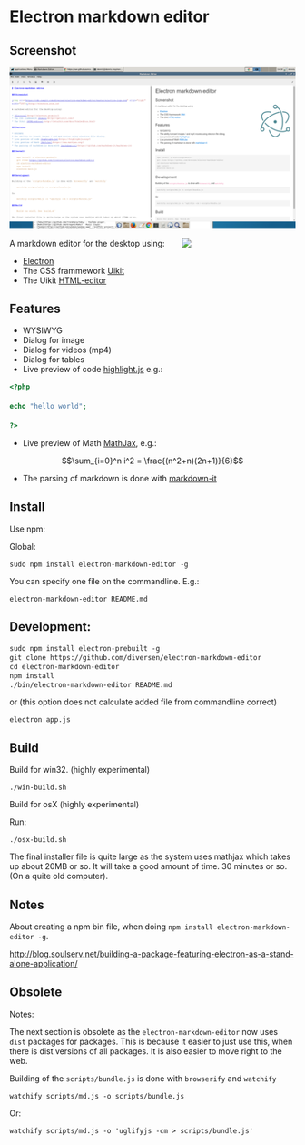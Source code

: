 # Electron markdown editor

## Screenshot

![Screenshot](assets/electron-markdown.png)

[<img src="https://cdn.rawgit.com/diversen/electron-markdown-editor/master/assets/electron-logo.svg" align="right" width="200">](http://electron.atom.io)

A markdown editor for the desktop using:

* [Electron](http://electron.atom.io/)
* The CSS frammework [Uikit](http://getuikit.com/) 
* The Uikit [HTML-editor](http://getuikit.com/docs/htmleditor.html)

## Features

* WYSIWYG
* Dialog for image
* Dialog for videos (mp4)
* Dialog for tables
* Live preview of code [highlight.js](https://highlightjs.org/) e.g.:

~~~php
<?php

echo "hello world";

?>
~~~

* Live preview of Math [MathJax](https://www.mathjax.org/), e.g.:

$$\sum_{i=0}^n i^2 = \frac{(n^2+n)(2n+1)}{6}$$

* The parsing of markdown is done with [markdown-it](https://github.com/markdown-it/markdown-it) 

## Install

Use npm:

Global: 

    sudo npm install electron-markdown-editor -g
    
You can specify one file on the commandline. E.g.: 
    
    electron-markdown-editor README.md

## Development: 
	   
    sudo npm install electron-prebuilt -g
    git clone https://github.com/diversen/electron-markdown-editor
    cd electron-markdown-editor 
    npm install
    ./bin/electron-markdown-editor README.md
    
or (this option does not calculate added file from commandline correct) 

    electron app.js 


## Build

Build for win32. (highly experimental)

    ./win-build.sh

Build for osX (highly experimental)

Run:

	./osx-build.sh

The final installer file is quite large as the system uses mathjax which takes up about 20MB or so. It will take a good amount of time. 30 minutes or so. (On a quite old computer). 

## Notes

About creating a npm bin file, when doing `npm install electron-markdown-editor -g`. 

http://blog.soulserv.net/building-a-package-featuring-electron-as-a-stand-alone-application/


## Obsolete

Notes: 

The next section is obsolete as the `electron-markdown-editor` now uses `dist` packages for packages. This is because it easier to just use this, when there is dist versions of all packages. It is also easier to move right to the web. 

Building of the `scripts/bundle.js` is done with `browserify` and `watchify`

    watchify scripts/md.js -o scripts/bundle.js

Or: 

    watchify scripts/md.js -o 'uglifyjs -cm > scripts/bundle.js'

